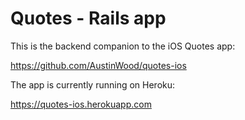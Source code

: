 # Quotes - Rails app

This is the backend companion to the iOS Quotes app:

https://github.com/AustinWood/quotes-ios

The app is currently running on Heroku:

https://quotes-ios.herokuapp.com
